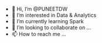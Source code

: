 - 👋 Hi, I’m @PUNEETDW
- 👀 I’m interested in Data & Analytics 
- 🌱 I’m currently learning Spark
- 💞️ I’m looking to collaborate on ...
- 📫 How to reach me ...

<!---
PUNEETDW/PUNEETDW is a ✨ special ✨ repository because its `README.md` (this file) appears on your GitHub profile.
You can click the Preview link to take a look at your changes.
--->
